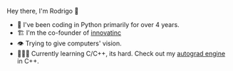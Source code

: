 ﻿Hey there, I'm Rodrigo :wave:

- :snake: I've been coding in Python primarily for over 4 years.
- 🏗️ I'm the co-founder of [innovatinc](http://innovatinc.org/)
- :eye: Trying to give computers' vision. 
- 👨🏻‍💻 Currently learning C/C++, its hard. Check out my [autograd engine](https://github.com/rromer07/autograd.cpp) in C++.